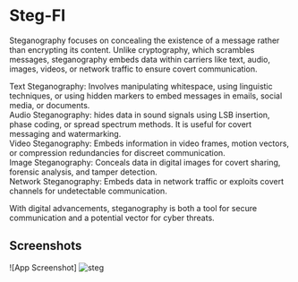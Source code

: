 
# Steg-FI

Steganography focuses on concealing the existence of a message rather than encrypting its content. Unlike cryptography, which scrambles messages, steganography embeds data within carriers like text, audio, images, videos, or network traffic to ensure covert communication.  

Text Steganography: Involves manipulating whitespace, using linguistic techniques, or using hidden markers to embed messages in emails, social media, or documents.  
Audio Steganography: hides data in sound signals using LSB insertion, phase coding, or spread spectrum methods. It is useful for covert messaging and watermarking.  
Video Steganography: Embeds information in video frames, motion vectors, or compression redundancies for discreet communication.  
Image Steganography: Conceals data in digital images for covert sharing, forensic analysis, and tamper detection.  
Network Steganography: Embeds data in network traffic or exploits covert channels for undetectable communication.  

With digital advancements, steganography is both a tool for secure communication and a potential vector for cyber threats.

## Screenshots

![App Screenshot]
![steg](https://github.com/user-attachments/assets/2d78f21f-72ab-4eae-81f0-c8cdc9820418)
